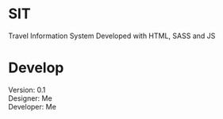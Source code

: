 # SIT

Travel Information System
Developed with HTML, SASS and JS

# Develop

Version: 0.1  
Designer: Me  
Developer: Me  

